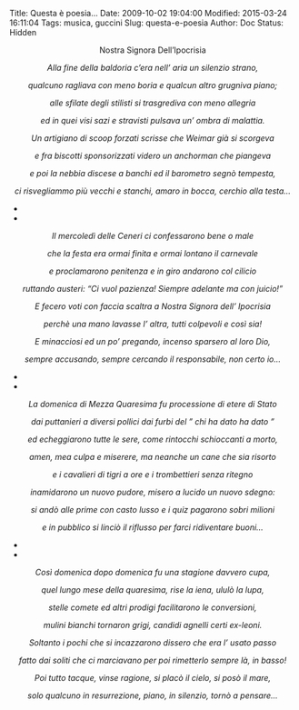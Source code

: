 Title: Questa è poesia...
Date: 2009-10-02 19:04:00
Modified: 2015-03-24 16:11:04
Tags: musica, guccini
Slug: questa-e-poesia
Author: Doc
Status: Hidden

<div style="text-align: center">

Nostra Signora Dell’Ipocrisia

</div>

<div style="text-align: center">

</div>

<div style="text-align: center">

</div>

<div style="text-align: center">

</div>

<div style="text-align: center">

</div>

<div style="text-align: center">

*Alla fine della baldoria c’era nell’ aria un silenzio strano,*

</div>

<div style="text-align: center">

*qualcuno ragliava con meno boria e qualcun altro grugniva piano;*

</div>

<div style="text-align: center">

*alle sfilate degli stilisti si trasgrediva con meno allegria*

</div>

<div style="text-align: center">

*ed in quei visi sazi e stravisti pulsava un’ ombra di malattia.*

</div>

<div style="text-align: center">

*Un artigiano di scoop forzati scrisse che Weimar già si scorgeva*

</div>

<div style="text-align: center">

*e fra biscotti sponsorizzati videro un anchorman che piangeva*

</div>

<div style="text-align: center">

*e poi la nebbia discese a banchi ed il barometro segnò tempesta,*

</div>

<div style="text-align: center">

*ci risvegliammo più vecchi e stanchi, amaro in bocca, cerchio alla
testa…*

</div>

<div style="text-align: center">

*  
*

</div>

<div style="text-align: center">

*Il mercoledì delle Ceneri ci confessarono bene o male*

</div>

<div style="text-align: center">

*che la festa era ormai finita e ormai lontano il carnevale*

</div>

<div style="text-align: center">

*e proclamarono penitenza e in giro andarono col cilicio*

</div>

<div style="text-align: center">

*ruttando austeri: “Ci vuol pazienza! Siempre adelante ma con juicio!”*

</div>

<div style="text-align: center">

*E fecero voti con faccia scaltra a Nostra Signora dell’ Ipocrisia*

</div>

<div style="text-align: center">

*perchè una mano lavasse l’ altra, tutti colpevoli e così sia!*

</div>

<div style="text-align: center">

*E minacciosi ed un po’ pregando, incenso sparsero al loro Dio,*

</div>

<div style="text-align: center">

*sempre accusando, sempre cercando il responsabile, non certo io…*

</div>

<div style="text-align: center">

*  
*

</div>

<div style="text-align: center">

*La domenica di Mezza Quaresima fu processione di etere di Stato*

</div>

<div style="text-align: center">

*dai puttanieri a diversi pollici dai furbi del ” chi ha dato ha dato ”*

</div>

<div style="text-align: center">

*ed echeggiarono tutte le sere, come rintocchi schioccanti a morto,*

</div>

<div style="text-align: center">

*amen, mea culpa e miserere, ma neanche un cane che sia risorto*

</div>

<div style="text-align: center">

*e i cavalieri di tigri a ore e i trombettieri senza ritegno*

</div>

<div style="text-align: center">

*inamidarono un nuovo pudore, misero a lucido un nuovo sdegno:*

</div>

<div style="text-align: center">

*si andò alle prime con casto lusso e i quiz pagarono sobri milioni*

</div>

<div style="text-align: center">

*e in pubblico si linciò il riflusso per farci ridiventare buoni…*

</div>

<div style="text-align: center">

*  
*

</div>

<div style="text-align: center">

*Così domenica dopo domenica fu una stagione davvero cupa,*

</div>

<div style="text-align: center">

*quel lungo mese della quaresima, rise la iena, ululò la lupa,*

</div>

<div style="text-align: center">

*stelle comete ed altri prodigi facilitarono le conversioni,*

</div>

<div style="text-align: center">

*mulini bianchi tornaron grigi, candidi agnelli certi ex-leoni.*

</div>

<div style="text-align: center">

*Soltanto i pochi che si incazzarono dissero che era l’ usato passo*

</div>

<div style="text-align: center">

*fatto dai soliti che ci marciavano per poi rimetterlo sempre là, in
basso!*

</div>

<div style="text-align: center">

*Poi tutto tacque, vinse ragione, si placò il cielo, si posò il mare,*

</div>

<div style="text-align: center">

*solo qualcuno in resurrezione, piano, in silenzio, tornò a pensare…*

</div>

</p>

